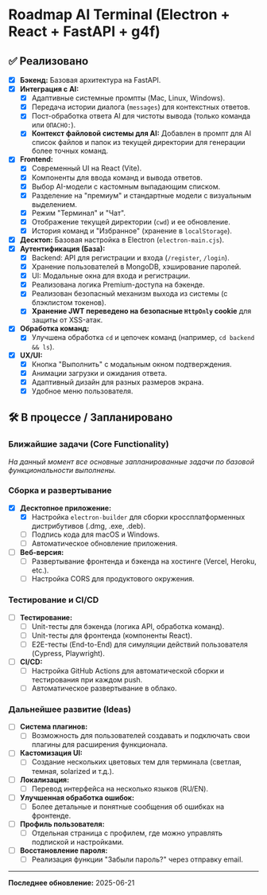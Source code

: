 # Roadmap AI Terminal (Electron + React + FastAPI + g4f)

## ✅ Реализовано
- [x] **Бэкенд:** Базовая архитектура на FastAPI.
- [x] **Интеграция с AI:**
    - [x] Адаптивные системные промпты (Mac, Linux, Windows).
    - [x] Передача истории диалога (`messages`) для контекстных ответов.
    - [x] Пост-обработка ответа AI для чистоты вывода (только команда или `ОПАСНО:`).
    - [x] **Контекст файловой системы для AI:** Добавлен в промпт для AI список файлов и папок из текущей директории для генерации более точных команд.
- [x] **Frontend:**
    - [x] Современный UI на React (Vite).
    - [x] Компоненты для ввода команд и вывода ответов.
    - [x] Выбор AI-модели с кастомным выпадающим списком.
    - [x] Разделение на "премиум" и стандартные модели с визуальным выделением.
    - [x] Режим "Терминал" и "Чат".
    - [x] Отображение текущей директории (`cwd`) и ее обновление.
    - [x] История команд и "Избранное" (хранение в `localStorage`).
- [x] **Десктоп:** Базовая настройка в Electron (`electron-main.cjs`).
- [x] **Аутентификация (База):**
    - [x] Backend: API для регистрации и входа (`/register`, `/login`).
    - [x] Хранение пользователей в MongoDB, хэширование паролей.
    - [x] UI: Модальные окна для входа и регистрации.
    - [x] Реализована логика Premium-доступа на бэкенде.
    - [x] Реализован безопасный механизм выхода из системы (с блэклистом токенов).
    - [x] **Хранение JWT переведено на безопасные `HttpOnly` cookie** для защиты от XSS-атак.
- [x] **Обработка команд:**
    - [x] Улучшена обработка `cd` и цепочек команд (например, `cd backend && ls`).
- [x] **UX/UI:**
    - [x] Кнопка "Выполнить" с модальным окном подтверждения.
    - [x] Анимации загрузки и ожидания ответа.
    - [x] Адаптивный дизайн для разных размеров экрана.
    - [x] Удобное меню пользователя.

## 🛠️ В процессе / Запланировано

### **Ближайшие задачи (Core Functionality)**
*На данный момент все основные запланированные задачи по базовой функциональности выполнены.*

### **Сборка и развертывание**
- [x] **Десктопное приложение:**
    - [x] Настройка `electron-builder` для сборки кроссплатформенных дистрибутивов (.dmg, .exe, .deb).
    - [ ] Подпись кода для macOS и Windows.
    - [ ] Автоматическое обновление приложения.
- [ ] **Веб-версия:**
    - [ ] Развертывание фронтенда и бэкенда на хостинге (Vercel, Heroku, etc.).
    - [ ] Настройка CORS для продуктового окружения.

### **Тестирование и CI/CD**
- [ ] **Тестирование:**
    - [ ] Unit-тесты для бэкенда (логика API, обработка команд).
    - [ ] Unit-тесты для фронтенда (компоненты React).
    - [ ] E2E-тесты (End-to-End) для симуляции действий пользователя (Cypress, Playwright).
- [ ] **CI/CD:**
    - [ ] Настройка GitHub Actions для автоматической сборки и тестирования при каждом push.
    - [ ] Автоматическое развертывание в облако.

### **Дальнейшее развитие (Ideas)**
- [ ] **Система плагинов:**
    - [ ] Возможность для пользователей создавать и подключать свои плагины для расширения функционала.
- [ ] **Кастомизация UI:**
    - [ ] Создание нескольких цветовых тем для терминала (светлая, темная, solarized и т.д.).
- [ ] **Локализация:**
    - [ ] Перевод интерфейса на несколько языков (RU/EN).
- [ ] **Улучшенная обработка ошибок:**
    - [ ] Более детальные и понятные сообщения об ошибках на фронтенде.
- [ ] **Профиль пользователя:**
    - [ ] Отдельная страница с профилем, где можно управлять подпиской и настройками.
- [ ] **Восстановление пароля:**
    - [ ] Реализация функции "Забыли пароль?" через отправку email.

---

**Последнее обновление:** 2025-06-21
